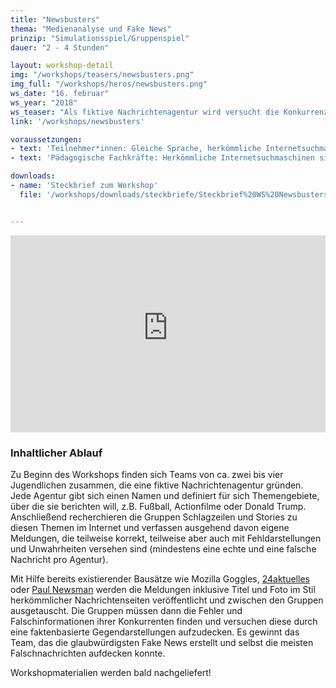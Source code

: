 ```yaml
---
title: "Newsbusters"
thema: "Medienanalyse und Fake News"
prinzip: "Simulationsspiel/Gruppenspiel"
dauer: "2 - 4 Stunden"

layout: workshop-detail
img: "/workshops/teasers/newsbusters.png"
img_full: "/workshops/heros/newsbusters.png"
ws_date: "16. februar"
ws_year: "2018"
ws_teaser: "Als fiktive Nachrichtenagentur wird versucht die Konkurrenz hinters Licht zu führen. Wer schafft es, alternative Fakten am glaubhaftesten zu verpacken, und wer kann sie am besten widerlegen?"
link: '/workshops/newsbusters'

voraussetzungen:
- text: 'Teilnehmer*innen: Gleiche Sprache, herkömmliche Internetsuchmaschinen sind bekannt'
- text: 'Pädagogische Fachkräfte: Herkömmliche Internetsuchmaschinen sind bekannt, Interesse an Methoden zu Fake News'

downloads:
- name: 'Steckbrief zum Workshop'
  file: '/workshops/downloads/steckbriefe/Steckbrief%20WS%20Newsbusters.pdf'


---
```

<iframe width="100%" height="315" src="https://www.youtube-nocookie.com/embed/WhEfSG3yRcI?rel=0&amp;showinfo=0" frameborder="0" allow="autoplay; encrypted-media" allowfullscreen></iframe>

<h3>Inhaltlicher Ablauf</h3>
<p>
	Zu Beginn des Workshops finden sich Teams von ca. zwei bis vier Jugendlichen zusammen, die eine fiktive Nachrichtenagentur gründen. Jede Agentur gibt sich einen Namen und definiert für sich Themengebiete, über die sie berichten will, z.B. Fußball, Actionfilme oder Donald Trump. Anschließend recherchieren die Gruppen Schlagzeilen und Stories zu diesen Themen im Internet und verfassen ausgehend davon eigene Meldungen, die teilweise korrekt, teilweise aber auch mit Fehldarstellungen und Unwahrheiten versehen sind (mindestens eine echte und eine falsche Nachricht pro Agentur). 
</p>
<p>
	Mit Hilfe bereits existierender Bausätze wie Mozilla Goggles, <a class="highlight-grey" href="http://www.24aktuelles.com">24aktuelles</a> oder 
	<a class="highlight-grey" href="https://paulnewsman.com">Paul Newsman</a> werden die Meldungen inklusive Titel und Foto im Stil herkömmlicher Nachrichtenseiten veröffentlicht und zwischen den Gruppen ausgetauscht. Die Gruppen müssen dann die Fehler und Falschinformationen ihrer Konkurrenten finden und versuchen diese durch eine faktenbasierte Gegendarstellungen aufzudecken. Es gewinnt das Team, das die glaubwürdigsten Fake News erstellt und selbst die meisten Falschnachrichten aufdecken konnte.
</p>
<p>
Workshopmaterialien werden bald nachgeliefert!
</p>
